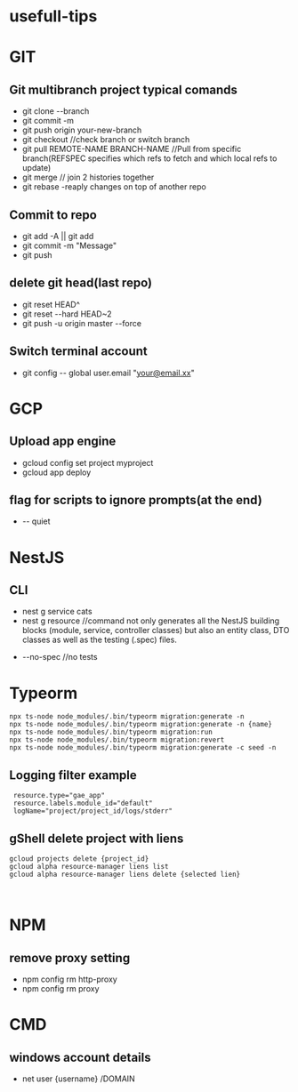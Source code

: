 # usefull-tips

 # GIT

## Git multibranch project typical comands
- git clone --branch <branchname> <project clone url>
- git commit -m <message>
- git push origin your-new-branch
 - git checkout <branch>//check branch or switch branch
 - git pull REMOTE-NAME BRANCH-NAME //Pull from specific branch(REFSPEC specifies which refs to fetch and which local refs to update)
 - git merge // join 2 histories together
 - git rebase -reaply changes on top of another repo
 
 ## Commit to repo
- git add -A || git add <files>
- git commit -m "Message"
- git push
 
 
## delete git head(last repo)

- git reset HEAD^
- git reset --hard HEAD~2
- git push -u origin master --force

## Switch terminal account
- git config -- global user.email "your@email.xx"

# GCP
## Upload app engine
- gcloud config set project myproject
- gcloud app deploy

## flag for scripts to ignore prompts(at the end) 
- -- quiet
 
# NestJS
 ## CLI
 - nest g service cats
 - nest g resource //command not only generates all the NestJS building blocks (module, service, controller classes) but also an entity class, DTO classes as well as the testing (.spec) files.
 * --no-spec //no tests
 
 # Typeorm
 ```
npx ts-node node_modules/.bin/typeorm migration:generate -n
npx ts-node node_modules/.bin/typeorm migration:generate -n {name} 
npx ts-node node_modules/.bin/typeorm migration:run 
npx ts-node node_modules/.bin/typeorm migration:revert
npx ts-node node_modules/.bin/typeorm migration:generate -c seed -n  
 ```


## Logging filter example
```
 resource.type="gae_app"
 resource.labels.module_id="default"
 logName="project/project_id/logs/stderr" 
```
## gShell delete project with liens
```
gcloud projects delete {project_id} 
gcloud alpha resource-manager liens list
gcloud alpha resource-manager liens delete {selected lien} 



```


# NPM
## remove proxy setting
- npm config rm http-proxy
- npm config rm proxy

# CMD
## windows account details
- net user {username} /DOMAIN

